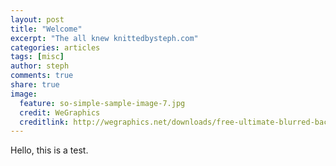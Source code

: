 ```yaml
---
layout: post
title: "Welcome"
excerpt: "The all knew knittedbysteph.com"
categories: articles
tags: [misc]
author: steph
comments: true
share: true
image:
  feature: so-simple-sample-image-7.jpg
  credit: WeGraphics
  creditlink: http://wegraphics.net/downloads/free-ultimate-blurred-background-pack/
---
```


Hello, this is a test.
